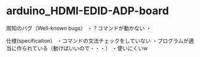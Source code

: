 # arduino_HDMI-EDID-ADP-board

周知のバグ（Well-known bugs）
・？コマンドが動かない
・

仕様(specification）
・コマンドの文法チェックをしていない
・プログラムが適当に作られている（動けばいいので・・・）
・使いにくいw
